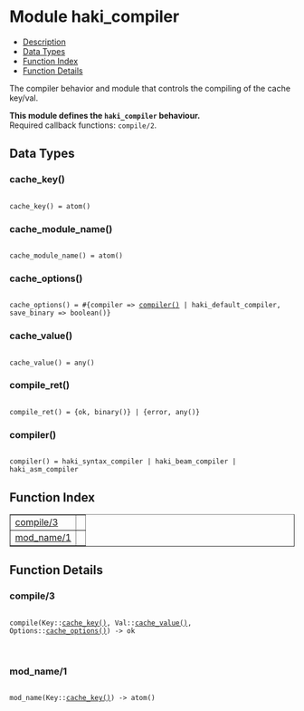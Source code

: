 

# Module haki_compiler #
* [Description](#description)
* [Data Types](#types)
* [Function Index](#index)
* [Function Details](#functions)

The compiler behavior and module that controls the compiling
of the cache key/val.

__This module defines the `haki_compiler` behaviour.__<br /> Required callback functions: `compile/2`.

<a name="types"></a>

## Data Types ##




### <a name="type-cache_key">cache_key()</a> ###


<pre><code>
cache_key() = atom()
</code></pre>




### <a name="type-cache_module_name">cache_module_name()</a> ###


<pre><code>
cache_module_name() = atom()
</code></pre>




### <a name="type-cache_options">cache_options()</a> ###


<pre><code>
cache_options() = #{compiler =&gt; <a href="#type-compiler">compiler()</a> | haki_default_compiler, save_binary =&gt; boolean()}
</code></pre>




### <a name="type-cache_value">cache_value()</a> ###


<pre><code>
cache_value() = any()
</code></pre>




### <a name="type-compile_ret">compile_ret()</a> ###


<pre><code>
compile_ret() = {ok, binary()} | {error, any()}
</code></pre>




### <a name="type-compiler">compiler()</a> ###


<pre><code>
compiler() = haki_syntax_compiler | haki_beam_compiler | haki_asm_compiler
</code></pre>

<a name="index"></a>

## Function Index ##


<table width="100%" border="1" cellspacing="0" cellpadding="2" summary="function index"><tr><td valign="top"><a href="#compile-3">compile/3</a></td><td></td></tr><tr><td valign="top"><a href="#mod_name-1">mod_name/1</a></td><td></td></tr></table>


<a name="functions"></a>

## Function Details ##

<a name="compile-3"></a>

### compile/3 ###

<pre><code>
compile(Key::<a href="#type-cache_key">cache_key()</a>, Val::<a href="#type-cache_value">cache_value()</a>, Options::<a href="#type-cache_options">cache_options()</a>) -&gt; ok
</code></pre>
<br />

<a name="mod_name-1"></a>

### mod_name/1 ###

<pre><code>
mod_name(Key::<a href="#type-cache_key">cache_key()</a>) -&gt; atom()
</code></pre>
<br />


